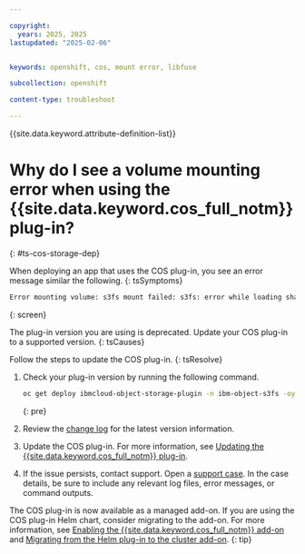 ```yaml
---

copyright: 
  years: 2025, 2025
lastupdated: "2025-02-06"


keywords: openshift, cos, mount error, libfuse

subcollection: openshift

content-type: troubleshoot

---
```


{{site.data.keyword.attribute-definition-list}}


# Why do I see a volume mounting error when using the {{site.data.keyword.cos_full_notm}} plug-in?
{: #ts-cos-storage-dep}

When deploying an app that uses the COS plug-in, you see an error message similar the following.
{: tsSymptoms}

```sh
Error mounting volume: s3fs mount failed: s3fs: error while loading shared libraries: libfuse.so.2: cannot open shared object file: No such file or directory
```
{: screen}

The plug-in version you are using is deprecated. Update your COS plug-in to a supported version.
{: tsCauses}

Follow the steps to update the COS plug-in.
{: tsResolve}

1. Check your plug-in version by running the following command.

    ```sh
    oc get deploy ibmcloud-object-storage-plugin -n ibm-object-s3fs -oyaml | grep productVersion
    ```
    {: pre}

1. Review the [change log](/docs/openshift?topic=openshift-cos_plugin_changelog) for the latest version information.

1. Update the COS plug-in. For more information, see [Updating the {{site.data.keyword.cos_full_notm}} plug-in](/docs/openshift?topic=openshift-storage_cos_install#update_cos_plugin).

1. If the issue persists, contact support. Open a [support case](/docs/account?topic=account-using-avatar). In the case details, be sure to include any relevant log files, error messages, or command outputs.


The COS plug-in is now available as a managed add-on. If you are using the COS plug-in Helm chart, consider migrating to the add-on. For more information, see [Enabling the {{site.data.keyword.cos_full_notm}} add-on](/docs/openshift?topic=openshift-storage-cos-install-addon#enable-cos-addon) and [Migrating from the Helm plug-in to the cluster add-on](/docs/openshift?topic=openshift-storage-cos-install-addon#cos-addon-migrate-helm).
{: tip}
